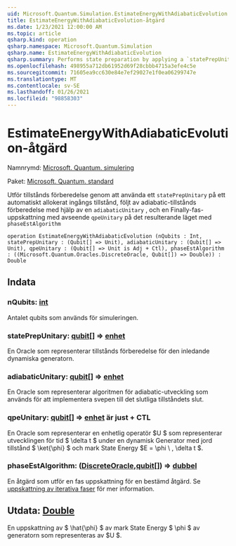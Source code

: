 ```yaml
---
uid: Microsoft.Quantum.Simulation.EstimateEnergyWithAdiabaticEvolution
title: EstimateEnergyWithAdiabaticEvolution-åtgärd
ms.date: 1/23/2021 12:00:00 AM
ms.topic: article
qsharp.kind: operation
qsharp.namespace: Microsoft.Quantum.Simulation
qsharp.name: EstimateEnergyWithAdiabaticEvolution
qsharp.summary: Performs state preparation by applying a `statePrepUnitary` on an automatically allocated input state, followed by adiabatic state preparation using a `adiabaticUnitary`, and finally phase estimation with respect to `qpeUnitary`on the resulting state using a `phaseEstAlgorithm`.
ms.openlocfilehash: 498955a712db61952d69f28cbbb4715a3efe4c5e
ms.sourcegitcommit: 71605ea9cc630e84e7ef29027e1f0ea06299747e
ms.translationtype: MT
ms.contentlocale: sv-SE
ms.lasthandoff: 01/26/2021
ms.locfileid: "98858303"
---
```

# <a name="estimateenergywithadiabaticevolution-operation"></a>EstimateEnergyWithAdiabaticEvolution-åtgärd

Namnrymd: [Microsoft. Quantum. simulering](xref:Microsoft.Quantum.Simulation)

Paket: [Microsoft. Quantum. standard](https://nuget.org/packages/Microsoft.Quantum.Standard)


Utför tillstånds förberedelse genom att använda ett `statePrepUnitary` på ett automatiskt allokerat ingångs tillstånd, följt av adiabatic-tillstånds förberedelse med hjälp av en `adiabaticUnitary` , och en Finally-fas-uppskattning med avseende `qpeUnitary` på det resulterande läget med `phaseEstAlgorithm`

```qsharp
operation EstimateEnergyWithAdiabaticEvolution (nQubits : Int, statePrepUnitary : (Qubit[] => Unit), adiabaticUnitary : (Qubit[] => Unit), qpeUnitary : (Qubit[] => Unit is Adj + Ctl), phaseEstAlgorithm : ((Microsoft.Quantum.Oracles.DiscreteOracle, Qubit[]) => Double)) : Double
```


## <a name="input"></a>Indata

### <a name="nqubits--int"></a>nQubits: [int](xref:microsoft.quantum.lang-ref.int)

Antalet qubits som används för simuleringen.


### <a name="stateprepunitary--qubit--unit"></a>statePrepUnitary: [qubit](xref:microsoft.quantum.lang-ref.qubit)[] => [enhet](xref:microsoft.quantum.lang-ref.unit) 

En Oracle som representerar tillstånds förberedelse för den inledande dynamiska generatorn.


### <a name="adiabaticunitary--qubit--unit"></a>adiabaticUnitary: [qubit](xref:microsoft.quantum.lang-ref.qubit)[] => [enhet](xref:microsoft.quantum.lang-ref.unit) 

En Oracle som representerar algoritmen för adiabatic-utveckling som används för att implementera svepen till det slutliga tillståndets slut.


### <a name="qpeunitary--qubit--unit--is-adj--ctl"></a>qpeUnitary: [qubit](xref:microsoft.quantum.lang-ref.qubit)[] => [enhet](xref:microsoft.quantum.lang-ref.unit)  är just + CTL

En Oracle som representerar en enhetlig operatör $U $ som representerar utvecklingen för tid $ \delta t $ under en dynamisk Generator med jord tillstånd $ \ket{\phi} $ och mark State Energy $E = \phi \\ , \delta t $.


### <a name="phaseestalgorithm--discreteoraclequbit--double"></a>phaseEstAlgorithm: ([DiscreteOracle](xref:Microsoft.Quantum.Oracles.DiscreteOracle),[qubit](xref:microsoft.quantum.lang-ref.qubit)[]) => [dubbel](xref:microsoft.quantum.lang-ref.double) 

En åtgärd som utför en fas uppskattning för en bestämd åtgärd.
Se [uppskattning av iterativa faser](/quantum/libraries/characterization#iterative-phase-estimation) för mer information.



## <a name="output--double"></a>Utdata: [Double](xref:microsoft.quantum.lang-ref.double)

En uppskattning av $ \hat{\phi} $ av mark State Energy $ \phi $ av generatorn som representeras av $U $.